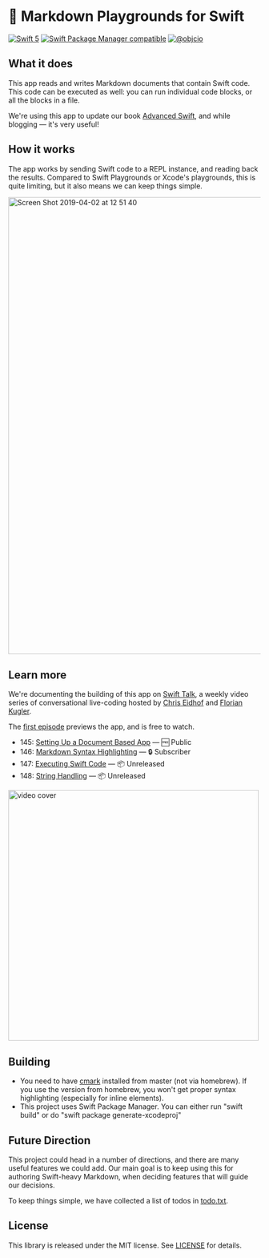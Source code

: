 # 🎰 Markdown Playgrounds for Swift

[![Swift 5](https://img.shields.io/badge/swift-5-ED523F.svg?style=flat)](https://swift.org/download/) [![Swift Package Manager compatible](https://img.shields.io/badge/Swift%20Package%20Manager-compatible-brightgreen.svg)](https://github.com/apple/swift-package-manager) [![@objcio](https://img.shields.io/badge/contact-%40objcio-blue.svg?style=flat)](https://twitter.com/objcio)

## What it does

This app reads and writes Markdown documents that contain Swift code. This code can be executed as well: you can run individual code blocks, or all the blocks in a file.

We're using this app to update our book [Advanced Swift](https://www.objc.io/books/advanced-swift/), and while blogging — it's very useful!

## How it works

The app works by sending Swift code to a REPL instance, and reading back the results. Compared to Swift Playgrounds or Xcode's playgrounds, this is quite limiting, but it also means we can keep things simple.

<img width="912" alt="Screen Shot 2019-04-02 at 12 51 40" src="https://user-images.githubusercontent.com/5382/55397985-bdfca180-5547-11e9-8820-7cf3012c6e53.png">

## Learn more

We're documenting the building of this app on [Swift Talk](https://talk.objc.io/collections/markdown-playgrounds), a weekly video series of conversational live-coding hosted by [Chris Eidhof](https://twitter.com/chriseidhof) and [Florian Kugler](https://twitter.com/floriankugler).

The [first episode](https://talk.objc.io/episodes/S01E145-setting-up-a-document-based-app) previews the app, and is free to watch.

- 145: [Setting Up a Document Based App](https://talk.objc.io/episodes/S01E145-setting-up-a-document-based-app) — 🆓 Public
- 146: [Markdown Syntax Highlighting](https://talk.objc.io/episodes/S01E146-markdown-syntax-highlighting) — 🔒 Subscriber
- 147: [Executing Swift Code](https://talk.objc.io/episodes/S01E147-executing-swift-code) — 📦 Unreleased
- 148: [String Handling](https://talk.objc.io/episodes/S01E148-string-handling) — 📦 Unreleased

<a href="https://talk.objc.io/episodes/S01E145-setting-up-a-document-based-app">
  <img width="500" alt="video cover" src="https://i.vimeocdn.com/video/769411132.jpg">
</a>

## Building

- You need to have [cmark](https://github.com/commonmark/cmark) installed from master (not via homebrew). If you use the version from homebrew, you won't get proper syntax highlighting (especially for inline elements).
- This project uses Swift Package Manager. You can either run "swift build" or do "swift package generate-xcodeproj"

## Future Direction

This project could head in a number of directions, and there are many useful features we could add. Our main goal is to keep using this for authoring Swift-heavy Markdown, when deciding features that will guide our decisions.

To keep things simple, we have collected a list of todos in [todo.txt](todo.txt).

## License

This library is released under the MIT license. See [LICENSE](LICENSE) for details.
